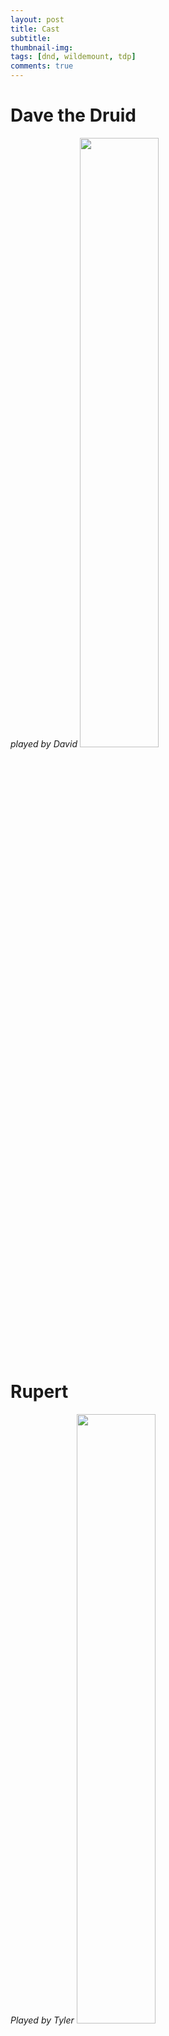 ```yaml
---
layout: post
title: Cast
subtitle: 
thumbnail-img:
tags: [dnd, wildemount, tdp]
comments: true
--- 
```

 

# Dave the Druid
_played by David_
<img src="https://i.imgur.com/kU4BBR3.png" width="50%" height="50%">

# Rupert
_Played by Tyler_
<img src="https://i.imgur.com/ihmG9m0.png" width="50%" height="50%">

# Berte
_played by Elios_
<img src="https://i.imgur.com/9S0EowW.png" width="50%" height="50%">

# Dwimmer Worthammer
_playes by Joel_
<img src="https://i.imgur.com/D5xvybj.png" width="50%" height="50%">

# B.O.B.
_played by REDACTED_
<img src="https://i.imgur.com/sPV64Xt.png" width="50%" height="50%">

# Zed
_played by Tim_
<img src="https://i.imgur.com/NP43yCh.png" width="50%" height="50%">
